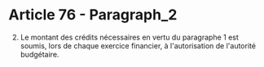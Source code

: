 # Article 76 - Paragraph_2

2. Le montant des crédits nécessaires en vertu du paragraphe 1 est soumis, lors de chaque exercice financier, à l'autorisation de l'autorité budgétaire.
